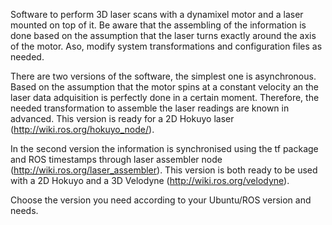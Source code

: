 Software to perform 3D laser scans with a dynamixel motor and a laser mounted on top of it. Be aware that the assembling of the information is done based on the assumption that the laser turns exactly around the axis of the motor. Aso, modify system transformations and configuration files as needed.

There are two versions of the software, the simplest one is asynchronous. Based on the assumption that the motor spins at a constant velocity an the laser data adquisition is perfectly done in a certain moment. Therefore, the needed transformation to assemble the laser readings are known in advanced. This version is ready for a 2D Hokuyo laser (http://wiki.ros.org/hokuyo_node/).

In the second version the information is synchronised using the tf package and ROS timestamps through laser assembler node (http://wiki.ros.org/laser_assembler). This version is both ready to be used with a 2D Hokuyo and a 3D Velodyne (http://wiki.ros.org/velodyne).

Choose the version you need according to your Ubuntu/ROS version and needs.


